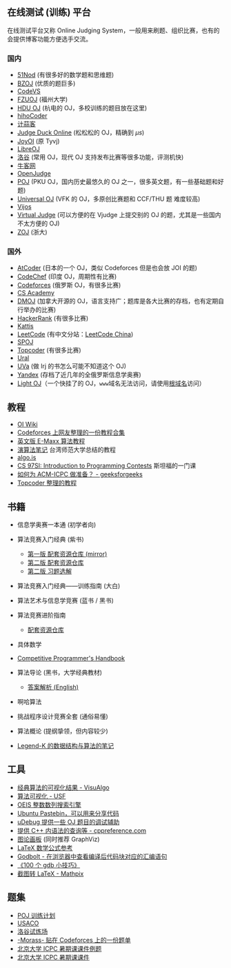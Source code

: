 ## 在线测试 (训练) 平台

在线测试平台又称 Online Judging System，一般用来刷题、组织比赛，也有的会提供博客功能方便选手交流。

### 国内

-   [51Nod](https://www.51nod.com/) (有很多好的数学题和思维题)
-   [BZOJ](https://www.lydsy.com/JudgeOnline/) (优质的题巨多)
-   [CodeVS](http://www.codevs.cn/)
-   [FZUOJ](http://acm.fzu.edu.cn/) (福州大学)
-   [HDU OJ](http://acm.hdu.edu.cn/) (杭电的 OJ，多校训练的题目放在这里)
-   [hihoCoder](https://hihocoder.com/)
-   [计蒜客](https://www.jisuanke.com/)
-   [Judge Duck Online](https://duck.ac/) (松松松的 OJ，精确到 $\mu s$)
-   [JoyOI](http://www.joyoi.cn/) (原 Tyvj)
-   [LibreOJ](https://loj.ac/)
-   [洛谷](http://www.luogu.org/) (常用 OJ，现代 OJ 支持发布比赛等很多功能，评测机快)
-   [牛客网](https://www.nowcoder.com/)
-   [OpenJudge](http://openjudge.cn/)
-   [POJ](http://poj.org/) (PKU OJ，国内历史最悠久的 OJ 之一，很多英文题，有一些基础题和好题)
-   [Universal OJ](http://uoj.ac/) (VFK 的 OJ，多原创比赛题和 CCF/THU 题 难度较高)
-   [Vijos](https://vijos.org/)
-   [Virtual Judge](https://vjudge.net/) (可以方便的在 Vjudge 上提交别的 OJ 的题，尤其是一些国内不太方便的 OJ)
-   [ZOJ](http://acm.zju.edu.cn/onlinejudge/) (浙大)

### 国外

-   [AtCoder](https://atcoder.jp/) (日本的一个 OJ，类似 Codeforces 但是也会放 JOI 的题)
-   [CodeChef](https://codechef.com/) (印度 OJ，周期性有比赛)
-   [Codeforces](https://codeforces.com/) (俄罗斯 OJ，有很多比赛)
-   [CS Academy](https://csacademy.com/)
-   [DMOJ](https://dmoj.ca/) (加拿大开源的 OJ，语言支持广；题库是各大比赛的存档，也有定期自行举办的比赛)
-   [HackerRank](https://www.hackerrank.com/) (有很多比赛)
-   [Kattis](https://open.kattis.com/)
-   [LeetCode](https://leetcode.com/) (有中文分站：[LeetCode China](https://leetcode-cn.com/))
-   [SPOJ](http://www.spoj.com)
-   [Topcoder](https://www.topcoder.com/) (有很多比赛)
-   [Ural](http://acm.timus.ru/)
-   [UVa](https://uva.onlinejudge.org/) (做 lrj 的书怎么可能不知道这个 OJ)
-   [Yandex](https://contest.yandex.ru/) (存档了近几年的全俄罗斯信息学奥赛)
-   [Light OJ](http://lightoj.com)（一个快挂了的 OJ，`www`域名无法访问，请使用[根域名](http://lightoj.com)访问）

## 教程

-   [OI Wiki](https://oi-wiki.org)
-   [Codeforces 上网友整理的一份教程合集](http://codeforces.com/blog/entry/57282)
-   [英文版 E-Maxx 算法教程](https://cp-algorithms.com/)
-   [演算法笔记](http://www.csie.ntnu.edu.tw/~u91029/) 台湾师范大学总结的教程
-   [algo.is](https://algo.is/t-414-aflv-competitive-programming-course-2016/)
-   [CS 97SI: Introduction to Programming Contests](http://web.stanford.edu/class/cs97si/) 斯坦福的一门课
-   [如何为 ACM-ICPC 做准备？ - geeksforgeeks](https://www.geeksforgeeks.org/how-to-prepare-for-acm-icpc/)
-   [Topcoder 整理的教程](https://www.topcoder.com/community/competitive-programming/tutorials/)

## 书籍

-   信息学奥赛一本通 (初学者向)
-   算法竞赛入门经典 (紫书)
    -   [第一版 配套资源仓库 (mirror)](https://github.com/sukhoeing/aoapc-book/)
    -   [第二版 配套资源仓库](https://github.com/aoapc-book/aoapc-bac2nd)
    -   [第二版 习题选解](https://github.com/sukhoeing/aoapc-bac2nd-keys)
-   算法竞赛入门经典——训练指南 (大白)
-   算法艺术与信息学竞赛 (蓝书 / 黑书)
-   算法竞赛进阶指南
    -   [配套资源仓库](https://github.com/lydrainbowcat/tedukuri)
-   具体数学
-   [Competitive Programmer's Handbook](https://cses.fi/book/index.html)
-   算法导论 (黑书，大学经典教材)
    -   [答案解析 (English)](https://github.com/walkccc/CLRS)
-   啊哈算法
-   挑战程序设计竞赛全套 (通俗易懂)
-   算法概论 (提纲挚领，但内容较少)

-   [Legend-K 的数据结构与算法的笔记](http://www.legend-k.com/Algorithm/Algorithm.pdf)

## 工具

-   [经典算法的可视化结果 - VisuAlgo](https://visualgo.net/en)
-   [算法可视化 - USF](https://www.cs.usfca.edu/~galles/visualization/)
-   [OEIS 整数数列搜索引擎](https://oeis.org)
-   [Ubuntu Pastebin，可以用来分享代码](https://paste.ubuntu.com)
-   [uDebug 提供一些 OJ 题目的调试辅助](https://www.udebug.com)
-   [提供 C++ 内语法的查询等 - cppreference.com](https://zh.cppreference.com/w/)
-   [图论画板](https://csacademy.com/app/graph_editor/) (同时推荐 GraphViz)
-   [LaTeX 数学公式参考](http://www.mohu.org/info/symbols/symbols.htm)
-   [Godbolt - 在浏览器中查看编译后代码块对应的汇编语句](https://godbolt.org/)
-   [《100 个 gdb 小技巧》](https://github.com/hellogcc/100-gdb-tips)
-   [截图转 LaTeX - Mathpix](https://mathpix.com/)

## 题集

-   [POJ 训练计划](http://blog.csdn.net/skywalkert/article/details/46594541)
-   [USACO](http://train.usaco.org/usacogate)
-   [洛谷试炼场](https://www.luogu.org/training/mainpage)
-   [-Morass- 贴在 Codeforces 上的一份题单](https://codeforces.com/blog/entry/55274)
-   [北京大学 ICPC 暑期课课件例题](https://vjudge.net/article/446)
-   [北京大学 ICPC 暑期课课件](https://lib-pku.github.io/#acm-icpc%E6%9A%91%E6%9C%9F%E8%AF%BE)
